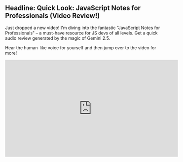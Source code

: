 ## Headline: Quick Look: JavaScript Notes for Professionals (Video Review!)

Just dropped a new video! I'm diving into the fantastic "JavaScript Notes for Professionals" – a must-have resource for JS devs of all levels. Get a quick audio review generated by the magic of Gemini 2.5.

Hear the human-like voice for yourself and then jump over to the video for more!

<iframe width="560" height="315" src="https://www.youtube.com/embed/DaCPAyCPcMg?si=4C0I-NWRndH3VfiY" title="YouTube video player" frameborder="0" allow="accelerometer; autoplay; clipboard-write; encrypted-media; gyroscope; picture-in-picture; web-share" referrerpolicy="strict-origin-when-cross-origin" allowfullscreen></iframe>
